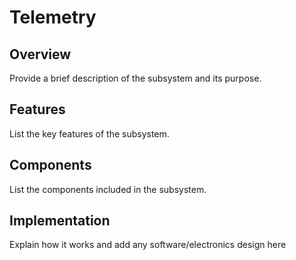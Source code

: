 # Telemetry
## Overview
Provide a brief description of the subsystem and its purpose.

## Features
List the key features of the subsystem.

## Components
List the components included in the subsystem.

## Implementation
Explain how it works and add any software/electronics design here